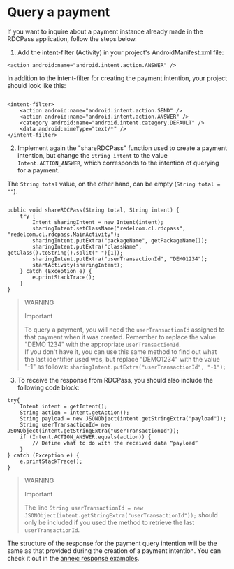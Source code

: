 # Query a payment

If you want to inquire about a payment instance already made in the RDCPass application, follow the steps below.

1. Add the intent-filter (Activity) in your project's AndroidManifest.xml file: 

 `<action android:name="android.intent.action.ANSWER" />`

 In addition to the intent-filter for creating the payment intention, your project should look like this:

```android

<intent-filter> 
	<action android:name="android.intent.action.SEND" /> 
	<action android:name="android.intent.action.ANSWER" /> 
	<category android:name="android.intent.category.DEFAULT" /> 
	<data android:mimeType="text/*" /> 
</intent-filter>

```

2. Implement again the "shareRDCPass" function used to create a payment intention, but change the `String intent` to the value `Intent.ACTION_ANSWER`, which corresponds to the intention of querying for a payment. 

The `String total` value, on the other hand, can be empty (`String total = ""`).

```android

public void shareRDCPass(String total, String intent) { 
	try { 
		Intent sharingIntent = new Intent(intent); 
		sharingIntent.setClassName("redelcom.cl.rdcpass", "redelcom.cl.rdcpass.MainActivity"); 
		sharingIntent.putExtra("packageName", getPackageName()); 
		sharingIntent.putExtra("className", getClass().toString().split(" ")[1]); 
		sharingIntent.putExtra("userTransactionId", "DEMO1234"); 
		startActivity(sharingIntent); 
	} catch (Exception e) { 
		e.printStackTrace(); 
	} 
}

```

> WARNING 
> 
> Important 
> 
> To query a payment, you will need the `userTransactionId` assigned to that payment when it was created. Remember to replace the value "DEMO 1234" with the appropriate `userTransactionId`.
> <br>
> If you don't have it, you can use this same method to find out what the last identifier used was, but replace "DEMO1234" with the value "-1" as follows: `sharingIntent.putExtra("userTransactionId", "-1");`

3.  To receive the response from RDCPass, you should also include the following code block:


```android
try{ 
	Intent intent = getIntent(); 
	String action = intent.getAction(); 
	String payload = new JSONObject(intent.getStringExtra("payload")); 
	String userTransactionId= new JSONObject(intent.getStringExtra("userTransactionId")); 
	if (Intent.ACTION_ANSWER.equals(action)) { 
		// Define what to do with the received data “payload” 
	} 
} catch (Exception e) { 
	e.printStackTrace(); 
} 

```


> WARNING 
> 
> Important 
>
>  The line `String userTransactionId = new JSONObject(intent.getStringExtra("userTransactionId"));` should only be included if you used the method to retrieve the last `userTransactionId`.

The structure of the response for the payment query intention will be the same as that provided during the creation of a payment intention. You can check it out in the [annex: response examples](/developers/en/docs/redelcom/additional-content/response-examples).


